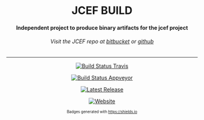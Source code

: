 <div id="title" align="center">
<h1>JCEF BUILD</h1>

<h4>Independent project to produce binary artifacts for the jcef project</h4>
<h6>Visit the JCEF repo at <a href="https://bitbucket.org/chromiumembedded/java-cef/src/master/">bitbucket</a> or <a href="https://github.com/chromiumembedded/java-cef">github</a> </h6>
</div>


---

<div id="badges" align="center">

[![Build Status Travis](https://img.shields.io/travis/efinal/java-cef-build.svg?color=%2340ba12&label=Osx%2FLinux&logo=travis-ci&logoColor=%23000&style=for-the-badge)](https://travis-ci.org/efinal/java-cef-build)

[![Build Status Appveyor](https://img.shields.io/appveyor/ci/efinal/java-cef-build.svg?color=%2300c7f4&label=Windows%20x86%20%2F%20x64&logo=appveyor&logoColor=black&style=for-the-badge)](https://ci.appveyor.com/project/efinal/java-cef-build)

[![Latest Release](https://img.shields.io/github/release/efinal/java-cef-build.svg?color=black&label=Latest%20Release&logoColor=white&style=for-the-badge)](https://github.com/efinal/java-cef-build/releases)

[![Website](https://img.shields.io/website/https/efinal.github.io/java-cef-build.svg?down_color=red&down_message=offline&label=Jcef%20javadocs&logo=java&style=for-the-badge&up_message=online)](https://efinal.github.io/java-cef-build)

<small><sup>Badges generated with https://shields.io</sup></small>
</div>
